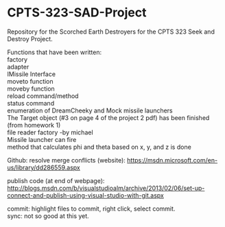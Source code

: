 # CPTS-323-SAD-Project

Repository for the Scorched Earth Destroyers for the CPTS 323 Seek and Destroy Project.  
  
Functions that have been written:   
factory  
adapter  
IMissile Interface  
moveto function  
moveby function  
reload command/method  
status command  
enumeration of DreamCheeky and Mock missile launchers  
The Target object (#3 on page 4 of the project 2 pdf) has been finished (from homework 1)  
file reader factory -by michael  
Missile launcher can fire  
method that calculates phi and theta based on x, y, and z  is done  

Github:
resolve merge conflicts (website):  https://msdn.microsoft.com/en-us/library/dd286559.aspx  

publish code (at end of webpage):   http://blogs.msdn.com/b/visualstudioalm/archive/2013/02/06/set-up-connect-and-publish-using-visual-studio-with-git.aspx

commit: highlight files to commit, right click, select commit.  
sync: not so good at this yet.
